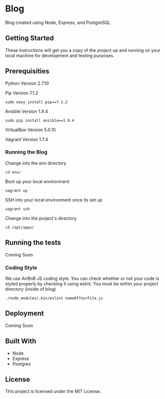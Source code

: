 # Blog

Blog created using Node, Express, and PostgreSQL

## Getting Started

These instructions will get you a copy of the project up and running on your local machine for development and testing purposes.

## Prerequisities

Python Version 2.7.10

Pip Version 7.1.2
```
sudo easy_install pip==7.1.2
```

Ansible Version 1.9.4
```
sudo pip install ansible==1.9.4
```

VirtualBox Version 5.0.10

Vagrant Version 1.7.4

### Running the Blog

Change into the env directory
```
cd env/
```

Boot up your local environment 
```
vagrant up
```

SSH into your local environment once its set up
```
vagrant ssh
```

Change into the project's directory
```
cd /opt/apps/
```

## Running the tests

Coming Soon

### Coding Style

We use AirBnB JS coding style. You can check whether or not your code
is styled properly by checking it using eslint. You must be within your project directory (inside of blog)

```
./node_modules/.bin/eslint nameOfYourFile.js
```

## Deployment

Coming Soon

## Built With

* Node
* Express
* Postgres

## License

This project is licensed under the MIT License.
